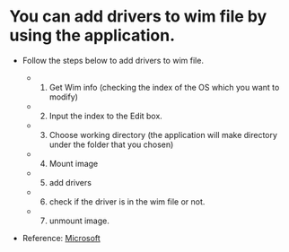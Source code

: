 # You can add drivers to wim file by using the application.


* Follow the steps below to add drivers to wim file.
  * 1. Get Wim info (checking the index of the OS which you want to modify)
  * 2. Input the index to the Edit box.
  * 3. Choose working directory (the application will make directory under the folder that you chosen)
  * 4. Mount image
  * 5. add drivers
  * 6. check if the driver is in the wim file or not.
  * 7. unmount image.

* Reference: [Microsoft](https://docs.microsoft.com/zh-tw/windows-hardware/manufacture/desktop/add-and-remove-drivers-to-an-offline-windows-image, "Microsoft")
